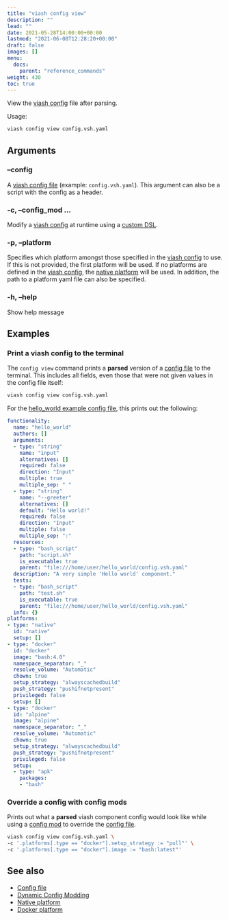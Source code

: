 ```yaml
---
title: "viash config view"
description: ""
lead: ""
date: 2021-05-28T14:00:00+00:00
lastmod: "2021-06-08T12:28:20+00:00"
draft: false
images: []
menu:
  docs:
    parent: "reference_commands"
weight: 430
toc: true
---
```




View the [viash config](/docs/reference_config/config) file after
parsing.

Usage:

``` bash
viash config view config.vsh.yaml
```

## Arguments

### –config

A [viash config file](/docs/reference_config/config) (example:
`config.vsh.yaml`). This argument can also be a script with the config
as a header.

### -c, –config\_mod <arg>…

Modify a [viash config](/docs/reference_config/config) at runtime using
a [custom DSL](/docs/reference_config/config_mods).

### -p, –platform <arg>

Specifies which platform amongst those specified in the [viash
config](/docs/reference_config/config) to use. If this is not provided,
the first platform will be used. If no platforms are defined in the
[viash config](/docs/reference_config/config), the [native
platform](/docs/reference_config/platform-native) will be used. In
addition, the path to a platform yaml file can also be specified.

### -h, –help

Show help message

## Examples

### Print a viash config to the terminal

The `config view` command prints a **parsed** version of a [config
file](/docs/reference_config/config) to the terminal. This includes all
fields, even those that were not given values in the config file itself:

``` bash
viash config view config.vsh.yaml
```

For the [hello\_world example config
file](/examples/hello_world/config.vsh.yaml), this prints out the
following:

``` yaml
functionality:
  name: "hello_world"
  authors: []
  arguments:
  - type: "string"
    name: "input"
    alternatives: []
    required: false
    direction: "Input"
    multiple: true
    multiple_sep: " "
  - type: "string"
    name: "--greeter"
    alternatives: []
    default: "Hello world!"
    required: false
    direction: "Input"
    multiple: false
    multiple_sep: ":"
  resources:
  - type: "bash_script"
    path: "script.sh"
    is_executable: true
    parent: "file:///home/user/hello_world/config.vsh.yaml"
  description: "A very simple 'Hello world' component."
  tests:
  - type: "bash_script"
    path: "test.sh"
    is_executable: true
    parent: "file:///home/user/hello_world/config.vsh.yaml"
  info: {}
platforms:
- type: "native"
  id: "native"
  setup: []
- type: "docker"
  id: "docker"
  image: "bash:4.0"
  namespace_separator: "_"
  resolve_volume: "Automatic"
  chown: true
  setup_strategy: "alwayscachedbuild"
  push_strategy: "pushifnotpresent"
  privileged: false
  setup: []
- type: "docker"
  id: "alpine"
  image: "alpine"
  namespace_separator: "_"
  resolve_volume: "Automatic"
  chown: true
  setup_strategy: "alwayscachedbuild"
  push_strategy: "pushifnotpresent"
  privileged: false
  setup:
  - type: "apk"
    packages:
    - "bash"
```

### Override a config with config mods

Prints out what a **parsed** viash component config would look like
while using a [config mod](/docs/reference_config/config_mods) to
override the [config file](/docs/reference_config/config).

``` bash
viash config view config.vsh.yaml \
-c '.platforms[.type == "docker"].setup_strategy := "pull"' \
-c '.platforms[.type == "docker"].image := "bash:latest"'
```

## See also

-   [Config file](/docs/reference_config/config)
-   [Dynamic Config Modding](/docs/reference_config/config_mods)
-   [Native platform](/docs/reference_config/platform-native)
-   [Docker platform](/docs/reference_config/platform-docker)
